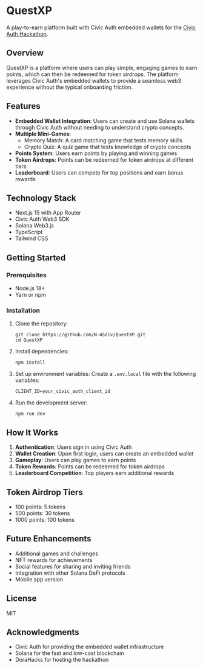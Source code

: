 # QuestXP

A play-to-earn platform built with Civic Auth embedded wallets for the [Civic Auth Hackathon](https://dorahacks.io/hackathon/civic-auth/detail).

## Overview

QuestXP is a platform where users can play simple, engaging games to earn points, which can then be redeemed for token airdrops. The platform leverages Civic Auth's embedded wallets to provide a seamless web3 experience without the typical onboarding friction.

## Features

- **Embedded Wallet Integration**: Users can create and use Solana wallets through Civic Auth without needing to understand crypto concepts.
- **Multiple Mini-Games**:
  - Memory Match: A card matching game that tests memory skills
  - Crypto Quiz: A quiz game that tests knowledge of crypto concepts
- **Points System**: Users earn points by playing and winning games
- **Token Airdrops**: Points can be redeemed for token airdrops at different tiers
- **Leaderboard**: Users can compete for top positions and earn bonus rewards

## Technology Stack

- Next.js 15 with App Router
- Civic Auth Web3 SDK
- Solana Web3.js
- TypeScript
- Tailwind CSS

## Getting Started

### Prerequisites

- Node.js 18+
- Yarn or npm

### Installation

1. Clone the repository:
   ```
   git clone https://github.com/N-45div/QuestXP.git
   cd QuestXP
   ```

2. Install dependencies:
   ```
   npm install
   ```

3. Set up environment variables:
   Create a `.env.local` file with the following variables:
   ```
   CLIENT_ID=your_civic_auth_client_id
   ```

4. Run the development server:
   ```
   npm run dev
   ```

## How It Works

1. **Authentication**: Users sign in using Civic Auth
2. **Wallet Creation**: Upon first login, users can create an embedded wallet
3. **Gameplay**: Users can play games to earn points
4. **Token Rewards**: Points can be redeemed for token airdrops
5. **Leaderboard Competition**: Top players earn additional rewards

## Token Airdrop Tiers

- 100 points: 5 tokens
- 500 points: 30 tokens
- 1000 points: 100 tokens

## Future Enhancements

- Additional games and challenges
- NFT rewards for achievements
- Social features for sharing and inviting friends
- Integration with other Solana DeFi protocols
- Mobile app version

## License

MIT

## Acknowledgments

- Civic Auth for providing the embedded wallet infrastructure
- Solana for the fast and low-cost blockchain
- DoraHacks for hosting the hackathon
